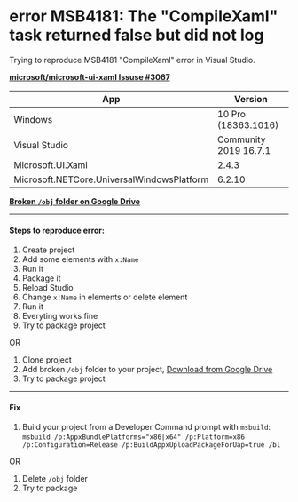 # error MSB4181: The "CompileXaml" task returned false but did not log
Trying to reproduce MSB4181 "CompileXaml" error in Visual Studio.

**[microsoft/microsoft-ui-xaml Issuse #3067](https://github.com/microsoft/microsoft-ui-xaml/issues/3067)**

 App                                       | Version
-------------------------------------------|---------------------
Windows                                    | 10 Pro (18363.1016) 
Visual Studio                              | Community 2019 16.7.1
Microsoft.UI.Xaml                          | 2.4.3
Microsoft.NETCore.UniversalWindowsPlatform | 6.2.10

**[Broken `/obj` folder on Google Drive](https://drive.google.com/file/d/1jFlb95YUqrqg97Fg65MIhsDqzUO-6n3m/view?usp=sharing)**

---

#### Steps to reproduce error:
1. Create project
1. Add some elements with `x:Name`
1. Run it
1. Package it
1. Reload Studio
1. Change `x:Name` in elements or delete element
1. Run it
1. Everyting works  fine
1. Try to package project

OR

1. Clone project
1. Add broken `/obj` folder to your project, [Download from Google Drive](https://drive.google.com/file/d/1jFlb95YUqrqg97Fg65MIhsDqzUO-6n3m/view?usp=sharing)
1. Try to package project

---

#### Fix
1. Build your project from a Developer Command prompt with `msbuild`: 
`msbuild /p:AppxBundlePlatforms="x86|x64" /p:Platform=x86 /p:Configuration=Release /p:BuildAppxUploadPackageForUap=true /bl`

OR

1. Delete `/obj` folder
1. Try to package
